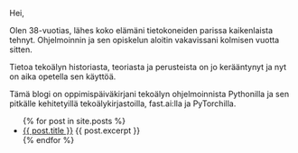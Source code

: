 Hei,

Olen 38-vuotias, lähes koko elämäni tietokoneiden parissa kaikenlaista tehnyt. Ohjelmoinnin ja sen opiskelun aloitin vakavissani kolmisen vuotta sitten. 

Tietoa tekoälyn historiasta, teoriasta ja perusteista on jo kerääntynyt ja nyt on aika opetella sen käyttöä.

Tämä blogi on oppimispäiväkirjani tekoälyn ohjelmoinnista Pythonilla ja sen pitkälle kehitetyillä tekoälykirjastoilla, fast.ai:lla ja PyTorchilla.

<ul>
  {% for post in site.posts %}
    <li>
      <a href="{{ site.baseurl }}/{{ post.url }}">{{ post.title }}</a>
      {{ post.excerpt }}
    </li>
  {% endfor %}
</ul>
